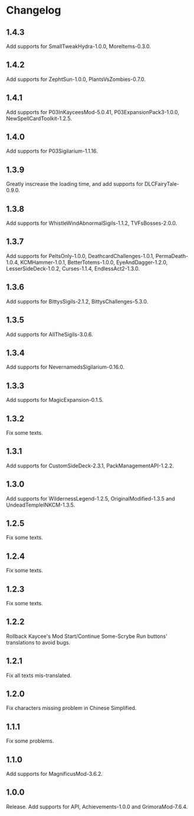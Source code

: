 # Changelog

## 1.4.3

Add supports for SmallTweakHydra-1.0.0, MoreItems-0.3.0.

## 1.4.2

Add supports for ZephtSun-1.0.0, PlantsVsZombies-0.7.0.

## 1.4.1

Add supports for P03InKayceesMod-5.0.41, P03ExpansionPack3-1.0.0, NewSpellCardToolkit-1.2.5.

## 1.4.0

Add supports for P03Sigilarium-1.1.16.

## 1.3.9

Greatly inscrease the loading time, and add supports for DLCFairyTale-0.9.0.

## 1.3.8

Add supports for WhistleWindAbnormalSigils-1.1.2, TVFsBosses-2.0.0.

## 1.3.7

Add supports for PeltsOnly-1.0.0, DeathcardChallenges-1.0.1, PermaDeath-1.0.4, KCMHammer-1.0.1, BetterTotems-1.0.0, EyeAndDagger-1.2.0, LesserSideDeck-1.0.2, Curses-1.1.4, EndlessAct2-1.3.0.

## 1.3.6

Add supports for BittysSigils-2.1.2, BittysChallenges-5.3.0.

## 1.3.5

Add supports for AllTheSigils-3.0.6.

## 1.3.4

Add supports for NevernamedsSigilarium-0.16.0.

## 1.3.3

Add supports for MagicExpansion-0.1.5.

## 1.3.2

Fix some texts.

## 1.3.1

Add supports for CustomSideDeck-2.3.1, PackManagementAPI-1.2.2.

## 1.3.0

Add supports for WildernessLegend-1.2.5, OriginalModified-1.3.5 and UndeadTempleINKCM-1.3.5.

## 1.2.5

Fix some texts.

## 1.2.4

Fix some texts.

## 1.2.3

Fix some texts.

## 1.2.2

Rollback Kaycee's Mod Start/Continue Some-Scrybe Run buttons' translations to avoid bugs.

## 1.2.1

Fix all texts mis-translated.

## 1.2.0

Fix characters missing problem in Chinese Simplified.

## 1.1.1

Fix some problems.

## 1.1.0

Add supports for MagnificusMod-3.6.2.

## 1.0.0

Release. Add supports for API, Achievements-1.0.0 and GrimoraMod-7.6.4.